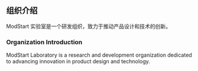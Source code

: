 ## 组织介绍

ModStart 实验室是一个研发组织，致力于推动产品设计和技术的创新。

### Organization Introduction

ModStart Laboratory is a research and development organization dedicated to advancing innovation in product design and technology.
